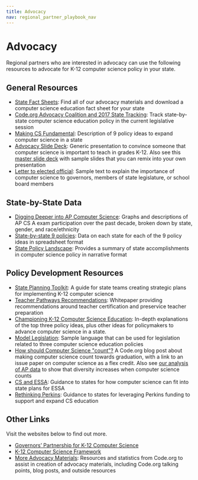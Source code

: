 ```yaml
---
title: Advocacy
nav: regional_partner_playbook_nav
---
```

<a id="top"></a>

# Advocacy

Regional partners who are interested in advocacy can use the following resources to advocate for K-12 computer science policy in your state. 

## General Resources

- [State Fact Sheets](http://code.org/promote): Find all of our advocacy materials and download a computer science education fact sheet for your state
- [Code.org Advocacy Coalition and 2017 State Tracking](http://code.org/advocacy): Track state-by-state computer science education policy in the current legislative session
- [Making CS Fundamental](https://code.org/files/Making_CS_Fundamental.pdf): Description of 9 policy ideas to expand computer science in a state
- [Advocacy Slide Deck](https://code.org/files/computer_science_advocacy.pptx): Generic presentation to convince someone that computer science is important to teach in grades K-12. Also see this [master slide deck](https://docs.google.com/presentation/d/1SUGh9QdyXoXPepD1vC5YXRnicxp-th_yWX8dNM_vywc/edit?usp=sharing) with sample slides that you can remix into your own presentation
- [Letter to elected official](https://code.org/files/policy_maker_letter.pdf): Sample text to explain the importance of computer science to governors, members of state legislature, or school board members

## State-by-State Data
- [Digging Deeper into AP Computer Science](http://code.org/promote/ap): Graphs and descriptions of AP CS A exam participation over the past decade, broken down by state, gender, and race/ethnicity
- [State-by-state 9 policies](https://docs.google.com/spreadsheets/d/1YtTVcpQXoZz0IchihwGOihaCNeqCz2HyLwaXYpyb2SQ/pubhtml): Data on each state for each of the 9 policy ideas in spreadsheet format
- [State Policy Landscape](https://docs.google.com/document/d/1J3TbEQt3SmIWuha7ooBPvlWpiK-pNVIV5uuQEzNzdkE/edit?usp=sharing): Provides a summary of state accomplishments in computer science policy in narrative format

## Policy Development Resources
- [State Planning Toolkit](https://docs.google.com/document/d/13N843-BjK9JHXNWKFzJlxhpw7f6Y2pJF6tpV2aHM1HU/edit?usp=sharing): A guide for state teams creating strategic plans for implementing K-12 computer science 
- [Teacher Pathways Recommendations](http://code.org/files/TeacherPathwayRecommendations.pdf): Whitepaper providing recommendations around teacher certification and preservice teacher preparation
- [Championing K-12 Computer Science Education](http://media.wix.com/ugd/be22fe_c41ff338edaa4b6594764859b8657c51.pdf): In-depth explanations of the top three policy ideas, plus other ideas for policymakers to advance computer science in a state.
- [Model Legislation](http://media.wix.com/ugd/be22fe_f50c481364f44ca4807a3efee8c11ad1.pdf): Sample language that can be used for legislation related to three computer science education policies
- [How should Computer Science "count"?](http://blog.code.org/post/154518222573/computer-science-really-is-computer-science) A Code.org blog post about making computer science count towards graduation, with a link to an issue paper on computer science as a flex credit. Also see [our analysis of AP data](https://medium.com/@codeorg/does-making-cs-count-make-a-difference-7ab5ca6b8407) to show that diversity increases when computer science counts
- [CS and ESSA](https://code.org/files/CS_and_ESSA.pdf): Guidance to states for how computer science can fit into state plans for ESSA
- [Rethinking Perkins](https://code.org/files/CS_and_ESSA.pdf): Guidance to states for leveraging Perkins funding to support and expand CS education

## Other Links
Visit the websites below to find out more. 

- [Governors’ Partnership for K-12 Computer Science](http://governorsforcs.org) 
- [K-12 Computer Science Framework](http://k12cs.org)
- [More Advocacy Materials](https://code.org/promote/morestats): Resources and statistics from Code.org to assist in creation of advocacy materials, including Code.org talking points, blog posts, and outside resources
